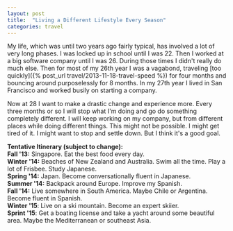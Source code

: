 ```yaml
---
layout: post
title:  "Living a Different Lifestyle Every Season"
categories: travel
---
```


My life, which was until two years ago fairly typical, has involved a lot of very long phases. I was locked up in school until I was 22. Then I worked at a big software company until I was 26. During those times I didn't really do much else. Then for most of my 26th year I was a vagabond, traveling [too quickly]({% post_url travel/2013-11-18-travel-speed %}) for four months and bouncing around purposelessly for 8 months. In my 27th year I lived in San Francisco and worked busily on starting a company.

Now at 28 I want to make a drastic change and experience more. Every three months or so I will stop what I'm doing and go do something completely different. I will keep working on my company, but from different places while doing different things. This might not be possible. I might get tired of it. I might want to stop and settle down. But I think it's a good goal.

**Tentative Itinerary (subject to change):**<br>
**Fall '13:** Singapore. Eat the  best food every day.<br>
**Winter '14:** Beaches of New Zealand and Australia. Swim all the time. Play a lot of Frisbee. Study Japanese.<br>
**Spring '14:** Japan. Become conversationally fluent in Japanese.<br>
**Summer '14:** Backpack around Europe. Improve my Spanish.<br>
**Fall '14:** Live somewhere in South America. Maybe Chile or Argentina. Become fluent in Spanish.<br>
**Winter '15**: Live on a ski mountain. Become an expert skiier.<br>
**Sprint '15**: Get a boating license and take a yacht around some beautiful area. Maybe the Mediterranean or southeast Asia.
